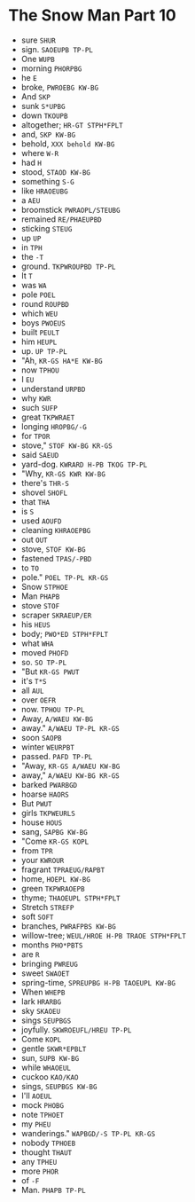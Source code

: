 # The Snow Man Part 10

* sure `SHUR`
* sign. `SAOEUPB TP-PL`
* One `WUPB`
* morning `PHORPBG`
* he `E`
* broke, `PWROEBG KW-BG`
* And `SKP`
* sunk `S*UPBG`
* down `TKOUPB`
* altogether; `HR-GT STPH*FPLT`
* and, `SKP KW-BG`
* behold, `XXX behold KW-BG`
* where `W-R`
* had `H`
* stood, `STAOD KW-BG`
* something `S-G`
* like `HRAOEUBG`
* a `AEU`
* broomstick `PWRAOPL/STEUBG`
* remained `RE/PHAEUPBD`
* sticking `STEUG`
* up `UP`
* in `TPH`
* the `-T`
* ground. `TKPWROUPBD TP-PL`
* It `T`
* was `WA`
* pole `POEL`
* round `ROUPBD`
* which `WEU`
* boys `PWOEUS`
* built `PEULT`
* him `HEUPL`
* up. `UP TP-PL`
* "Ah, `KR-GS HA*E KW-BG`
* now `TPHOU`
* I `EU`
* understand `URPBD`
* why `KWR`
* such `SUFP`
* great `TKPWRAET`
* longing `HROPBG/-G`
* for `TPOR`
* stove," `STOF KW-BG KR-GS`
* said `SAEUD`
* yard-dog. `KWRARD H-PB TKOG TP-PL`
* "Why, `KR-GS KWR KW-BG`
* there's `THR-S`
* shovel `SHOFL`
* that `THA`
* is `S`
* used `AOUFD`
* cleaning `KHRAOEPBG`
* out `OUT`
* stove, `STOF KW-BG`
* fastened `TPAS/-PBD`
* to `TO`
* pole." `POEL TP-PL KR-GS`
* Snow `STPHOE`
* Man `PHAPB`
* stove `STOF`
* scraper `SKRAEUP/ER`
* his `HEUS`
* body; `PWO*ED STPH*FPLT`
* what `WHA`
* moved `PHOFD`
* so. `SO TP-PL`
* "But `KR-GS PWUT`
* it's `T*S`
* all `AUL`
* over `OEFR`
* now. `TPHOU TP-PL`
* Away, `A/WAEU KW-BG`
* away." `A/WAEU TP-PL KR-GS`
* soon `SAOPB`
* winter `WEURPBT`
* passed. `PAFD TP-PL`
* "Away, `KR-GS A/WAEU KW-BG`
* away," `A/WAEU KW-BG KR-GS`
* barked `PWARBGD`
* hoarse `HAORS`
* But `PWUT`
* girls `TKPWEURLS`
* house `HOUS`
* sang, `SAPBG KW-BG`
* "Come `KR-GS KOPL`
* from `TPR`
* your `KWROUR`
* fragrant `TPRAEUG/RAPBT`
* home, `HOEPL KW-BG`
* green `TKPWRAOEPB`
* thyme; `THAOEUPL STPH*FPLT`
* Stretch `STREFP`
* soft `SOFT`
* branches, `PWRAFPBS KW-BG`
* willow-tree; `WEUL/HROE H-PB TRAOE STPH*FPLT`
* months `PHO*PBTS`
* are `R`
* bringing `PWREUG`
* sweet `SWAOET`
* spring-time, `SPREUPBG H-PB TAOEUPL KW-BG`
* When `WHEPB`
* lark `HRARBG`
* sky `SKAOEU`
* sings `SEUPBGS`
* joyfully. `SKWROEUFL/HREU TP-PL`
* Come `KOPL`
* gentle `SKWR*EPBLT`
* sun, `SUPB KW-BG`
* while `WHAOEUL`
* cuckoo `KAO/KAO`
* sings, `SEUPBGS KW-BG`
* I'll `AOEUL`
* mock `PHOBG`
* note `TPHOET`
* my `PHEU`
* wanderings." `WAPBGD/-S TP-PL KR-GS`
* nobody `TPHOEB`
* thought `THAUT`
* any `TPHEU`
* more `PHOR`
* of `-F`
* Man. `PHAPB TP-PL`
